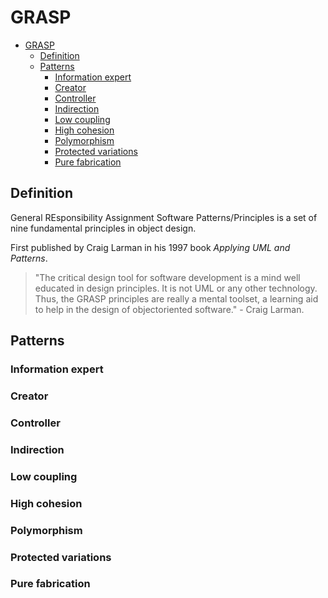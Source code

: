 # GRASP

- [GRASP](#grasp)
  - [Definition](#definition)
  - [Patterns](#patterns)
    - [Information expert](#information-expert)
    - [Creator](#creator)
    - [Controller](#controller)
    - [Indirection](#indirection)
    - [Low coupling](#low-coupling)
    - [High cohesion](#high-cohesion)
    - [Polymorphism](#polymorphism)
    - [Protected variations](#protected-variations)
    - [Pure fabrication](#pure-fabrication)

## Definition

General REsponsibility Assignment Software Patterns/Principles is a set of nine fundamental principles in object design.

First published by Craig Larman in his 1997 book _Applying UML and Patterns_.

> "The critical design tool for software development is a mind well educated in design principles. It is not UML or any other technology. Thus, the GRASP principles are really a mental toolset, a learning aid to help in the design of objectoriented software." - Craig Larman.

## Patterns

### Information expert

### Creator

### Controller

### Indirection

### Low coupling

### High cohesion

### Polymorphism

### Protected variations

### Pure fabrication
